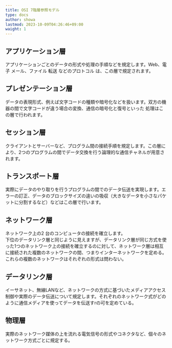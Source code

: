 ```yaml
---
title: OSI 7階層参照モデル
type: docs
author: showa
lastmod: 2023-10-09T04:26:46+09:00
waight: 1
---
```


## アプリケーション層

アプリケーションごとのデータの形式や処理の手順などを規定します。Web、電子 メール、ファイル 転送 などのプロトコル は、この層で規定されます。  

## プレゼンテーション層

データの表現形式、例えば文字コードの種類や暗号化などを扱います。双方の機器の間で文字コードが違う場合の変換、通信の暗号化と復号といった 処理はこの層で行われます。

## セッション層

クライアントとサーバーなど、プログラム間の接続手順を規定します。この層により、2つのプログラムの間でデータ交換を行う論理的な通信チャネルが用意されます。  

## トランスポート層

実際にデータのやり取りを行うプログラムの間でのデータ伝送を実現します。エラーの訂正、データのブロックサイズの違いの吸収（大きなデータを小さなパケットに分割するなど）などはこの層で行います。  

## ネットワーク層

ネットワーク上の2 台のコンピュータの接続を確立します。  
下位のデータリンク層と同じように見えますが、データリンク層が同じ方式を使った1つのネットワーク上の接続を確立するのに対して、ネットワーク層は相互に接続された複数のネットワークの間、つまりインターネットワークを定める。これらの複数のネットワークはそれぞれの形式は問わない。  

## データリンク層

イーサネット、無線LANなど、ネットワークの方式に基づいたメディアアクセス制御や実際のデータ伝送について規定します。それぞれのネットワーク式がどのように通信メディアを使ってデータを伝送すrの可を定めている。

## 物理層

実際のネットワーク媒体の上を流れる電気信号の形式やコネクタなど、個々のネットワーク方式ごとに規定する。
